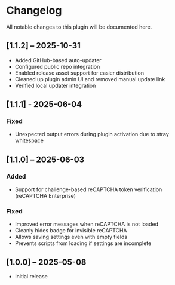 # Changelog

All notable changes to this plugin will be documented here.

## [1.1.2] – 2025-10-31

- Added GitHub-based auto-updater
- Configured public repo integration
- Enabled release asset support for easier distribution  
- Cleaned up plugin admin UI and removed manual update link  
- Verified local updater integration

## [1.1.1] - 2025-06-04

### Fixed

- Unexpected output errors during plugin activation due to stray whitespace

## [1.1.0] – 2025-06-03

### Added

- Support for challenge-based reCAPTCHA token verification (reCAPTCHA Enterprise)

### Fixed

- Improved error messages when reCAPTCHA is not loaded
- Cleanly hides badge for invisible reCAPTCHA
- Allows saving settings even with empty fields
- Prevents scripts from loading if settings are incomplete

## [1.0.0] – 2025-05-08

- Initial release
